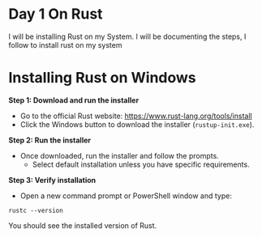 # Day 1 On Rust
I will be installing Rust on my System. I will be documenting the steps, I follow to install rust on my system
# Installing Rust on Windows
**Step 1: Download and run the installer**
- Go to the official Rust website: https://www.rust-lang.org/tools/install
- Click the Windows button to download the installer (`rustup-init.exe`).

**Step 2: Run the installer**
- Once downloaded, run the installer and follow the prompts.
  - Select default installation unless you have specific requirements.

**Step 3: Verify installation**
- Open a new command prompt or PowerShell window and type:
```
rustc --version
```
You should see the installed version of Rust.

